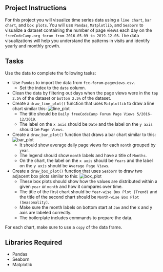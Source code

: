 ## Project Instructions

For this project you will visualize time series data using a `line chart`, `bar chart`, and `box plots`. You will use `Pandas`, `Matplotlib`, and `Seaborn` to visualize a dataset containing the number of page views each day on the `freeCodeCamp.org forum from 2016-05-09 to 2019-12-03`. The data visualizations will help you understand the patterns in visits and identify yearly and monthly growth.

## Tasks

Use the data to complete the following tasks:

- Use `Pandas` to import the data from `fcc-forum-pageviews.csv`.
  - Set the index to the `date` column.
- Clean the data by filtering out days when the page views were in the `top 2.5%` of the dataset or `bottom 2.5%` of the dataset.
- Create a `draw_line_plot()` function that uses `Matplotlib` to draw a line chart similar this:
  ![line_plot](https://user-images.githubusercontent.com/88024785/229281110-78307917-0c1d-44fb-a648-5933308488a6.png)
  - The title should be `Daily freeCodeCamp Forum Page Views 5/2016-12/2019`.
  - The label on the `x axis` should be `Date` and the label on the `y axis` should be `Page Views`.
- Create a `draw_bar_plot()` function that draws a bar chart similar to this:
  ![bar_plot](https://user-images.githubusercontent.com/88024785/229281260-92b1cb17-395f-4365-ad7c-b990804d6515.png)
  - It should show average daily page views for each `month` grouped by `year`.
  - The legend should show `month` labels and have a title of `Months`.
  - On the chart, the label on the `x axis` should be `Years` and the label on the `y axis` should be `Average Page Views`.
- Create a `draw_box_plot()` function that uses `Seaborn` to draw two adjacent box plots similar to this:
  ![box_plot](https://user-images.githubusercontent.com/88024785/229281303-9e0e1949-b50a-4197-b2dc-11e6591d2d2d.png)
  - These box plots should show how the values are distributed within a given `year` or `month` and how it compares over time.
  - The title of the first chart should be `Year-wise Box Plot (Trend)` and the title of the second chart should be `Month-wise Box Plot (Seasonality)`.
  - Make sure the month labels on bottom start at `Jan` and the x and y axis are labeled correctly.
  - The boilerplate includes commands to prepare the data.

For each chart, make sure to use a `copy` of the data frame.

## Libraries Required

- Pandas
- Seaborn
- Matplotlib
